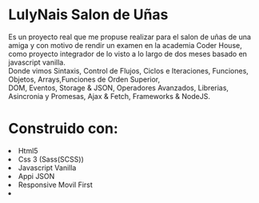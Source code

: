 # LulyNais Salon de Uñas

Es un proyecto real que me propuse realizar para el salon de uñas de una amiga y con motivo de rendir un examen en la academia Coder House,
como proyecto integrador de lo visto a lo largo de dos meses basado en javascript vanilla.
 <br>Donde vimos Sintaxis, Control de Flujos, Ciclos e Iteraciones, Funciones, Objetos, Arrays,Funciones de Orden Superior,<br>
 DOM, Eventos, Storage & JSON, Operadores Avanzados, Librerias, Asincronia y Promesas, Ajax & Fetch, Frameworks & NodeJS.

# Construido con:
<li>Html5</li>
<li>Css 3 (Sass(SCSS))</li>
<li>Javascript Vanilla</li>
<li>Appi JSON</li>
<li>Responsive Movil First</li>
<li></li>

